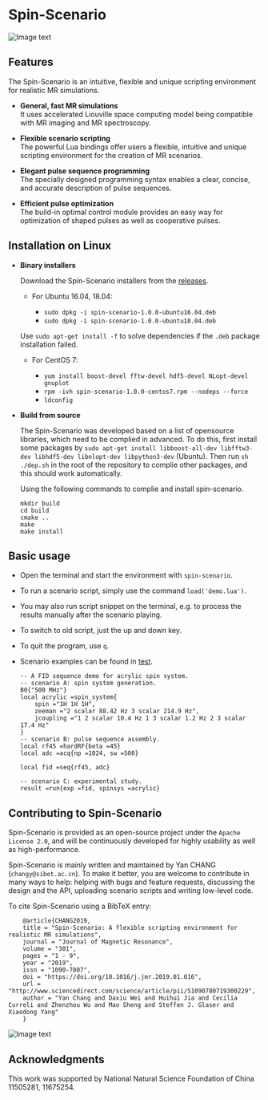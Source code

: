 # Spin-Scenario

![Image text](https://github.com/spin-scenario/spin-scenario-doc/blob/master/source/graphical_abstract.png)
  
Features
-------------------------------
The Spin-Scenario is an intuitive, flexible and unique scripting environment for realistic MR simulations.     

* **General, fast MR simulations**   
    It uses accelerated Liouville space computing model being compatible with MR imaging and MR spectroscopy.

* **Flexible scenario scripting**    
    The powerful Lua bindings offer users a flexible, intuitive and unique scripting environment for the creation of MR scenarios.

* **Elegant pulse sequence programming**   
    The specially designed programming syntax enables a clear, concise, and accurate description of pulse sequences.  

* **Efficient pulse optimization**   
    The build-in optimal control module provides an easy way for optimization of shaped pulses as well as cooperative pulses.

Installation on Linux
--------------------------------------
* **Binary installers**     

    Download the Spin-Scenario installers from the [releases](https://github.com/spin-scenario/spin-scenario/releases).  
    * For Ubuntu 16.04, 18.04:     
    
        * `sudo dpkg -i spin-scenario-1.0.0-ubuntu16.04.deb`     
        * `sudo dpkg -i spin-scenario-1.0.0-ubuntu18.04.deb`                         
    
    Use `sudo apt-get install -f` to solve dependencies if the `.deb` package installation failed.
    
    * For CentOS 7:  
    
         * `yum install boost-devel fftw-devel hdf5-devel NLopt-devel gnuplot`		
         * `rpm -ivh spin-scenario-1.0.0-centos7.rpm --nodeps --force`	
         * `ldconfig`       	       

  
  
* **Build from source**

    The Spin-Scenario was developed based on a list of opensource libraries, which need to be complied in advanced. 
    To do this, first install some packages by `sudo apt-get install libboost-all-dev libfftw3-dev libhdf5-dev libnlopt-dev libpython3-dev` (Ubuntu). 
    Then run `sh ./dep.sh` in the root of the repository to complie other packages, and this should work automatically.
    
    Using the following commands to complie and install spin-scenario.
      
    `mkdir build`   
    `cd build`  
    `cmake ..`   
    `make`  
    `make install`
  
Basic usage
--------------------------------------

  * Open the terminal and start the environment with `spin-scenario`.
  * To run a scenario script, simply use the command `load('demo.lua')`. 
  * You may also run script snippet on the terminal, e.g. to process the results manually after the scenario playing. 
  * To switch to old script, just the up and down key.  
  * To quit the program, use `q`.	    
  * Scenario examples can be found in [test](https://github.com/spin-scenario/spin-scenario/tree/master/test).
  
       
        -- A FID sequence demo for acrylic spin system.
        -- scenario A: spin system generation.
        B0{"500 MHz"}
        local acrylic =spin_system{
            spin ="1H 1H 1H",
            zeeman ="2 scalar 88.42 Hz 3 scalar 214.9 Hz",
            jcoupling ="1 2 scalar 10.4 Hz 1 3 scalar 1.2 Hz 2 3 scalar 17.4 Hz"
        }
        -- scenario B: pulse sequence assembly.
        local rf45 =hardRF{beta =45}
        local adc =acq{np =1024, sw =500}
        
        local fid =seq{rf45, adc}
        
        -- scenario C: experimental study.
        result =run{exp =fid, spinsys =acrylic}
   
Contributing to Spin-Scenario
---------------------------------------
Spin-Scenario is provided as an open-source project under the `Apache License 2.0`, and will be continuously developed for highly usability as well as high-performance.
    
Spin-Scenario is mainly written and maintained by Yan CHANG (`changy@sibet.ac.cn`). To make it better, you are welcome to contribute in many ways to help: helping with bugs and feature requests, discussing the design and the API, uploading scenario scripts and writing low-level code.
    
   To cite Spin-Scenario using a BibTeX entry:
                    
        @article{CHANG2019,
        title = "Spin-Scenario: A flexible scripting environment for realistic MR simulations",
        journal = "Journal of Magnetic Resonance",
        volume = "301",
        pages = "1 - 9",
        year = "2019",
        issn = "1090-7807",
        doi = "https://doi.org/10.1016/j.jmr.2019.01.016",
        url = "http://www.sciencedirect.com/science/article/pii/S1090780719300229",
        author = "Yan Chang and Daxiu Wei and Huihui Jia and Cecilia Curreli and Zhenzhou Wu and Mao Sheng and Steffen J. Glaser and Xiaodong Yang"
        }
        
![Image text](https://github.com/spin-scenario/spin-scenario-doc/blob/master/source/cover.png)

 Acknowledgments
---------------------------------------
This work was supported by National Natural Science Foundation of China 11505281, 11675254.
